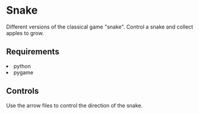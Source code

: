 # Snake
Different versions of the classical game "snake". Control a snake and collect apples to grow.

## Requirements
<li>python</li>
<li>pygame</li>

## Controls
Use the arrow files to control the direction of the snake.
